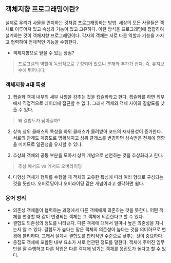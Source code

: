 ## 객체지향 프로그래밍이란?
실제로 우리가 사물을 인지하는 것처럼 프로그래밍하는 방법. 세상의 모든 사물들은 객체로 이루어져 있고 속성과 기능이 있고 고유하다. 이런 방식을 프로그래밍에 접합하여 설계하는 것이 객체지향 프로그래밍이다. 각자의 객체는 서로 다른 역할과 기능을 가지고 협력하여 전체적인 기능을 수행한다. 
- 객체지향으로 얻을 수 있는 장점?

> 프로그램의 역할이 독립적으로 구성되어 있으니 분해와 추가가 쉽다. 즉, 유지보수에 뛰어나다.

### 객체지향 4대 특성

1. 캡슐화
객체 내부의 세부 사항을 감추는 것을 캡슐화라고 한다. 캡슐화를 하면 외부에서 직접적으로 데이터에 접근할 수 없다. 그래서 객체와 객체 사이의 결합도를 낮출 수 있다. 
> 왜 결합도가 낮아질까?

2. 상속
상위 클래스의 특성을 하위 클래스가 물려받아 코드의 재사용성이 증가한다. 서로의 관계도 계층도로 명확해지고 상위 클래스를 변경하면 상속받은 전체에 영향을 미치므로 일관성을 유지할 수 있다. 

3. 추상화
객체의 공통 부분을 모아서 상위 개념으로 선언하는 것을 추상화라고 한다. 
> 추상 메서드 vs 메서드 오버라이딩

4. 다형성
객체가 행위를 수행할 때 객체의 고유한 특성에 따라 여러 형태로 구성되는 것을 뜻한다. 오버로딩이나 오버라이딩 같은 개념이라고 생각하면 쉽다. 

### 용어 정리
- 의존성
객체들이 협력하는 과정에서 다른 객체에게 의존하는 것을 뜻한다. 어떤 객체를 변경할 때 같이 변경되는 객체는 그 객체에 의존한다고 할 수 있다.
- 결합도
의존성의 정도를 나타낸다. 다른 객체에 대해서 얼마나 높은 의존성을 지니는지 알 수 있다. 결합도가 높다는 말은 객체의 의존성이 높다는 것을 의미하므로 변경에 불리하다. 그래서 설계시 결합도를 합리적인 수준으로 낮추는 것이 중요하다.
- 응집도
객체에 포함된 내부 요소가 서로 연관된 정도를 말한다. 객체에 주어진 임무만을 잘 수행하고 다른 작업은 다른 객체에 넘기는 객체를 응집도가 높다고 할 수 있다.